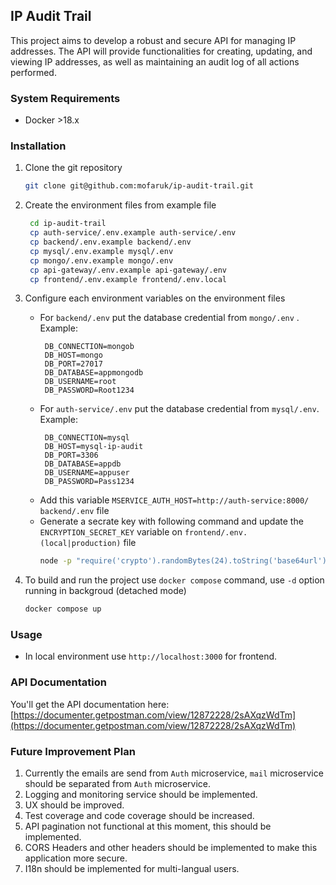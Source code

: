 ## IP Audit Trail

This project aims to develop a robust and secure API for managing IP addresses. The API will provide functionalities for creating, updating, and viewing IP addresses, as well as maintaining an audit log of all actions performed.

### System Requirements
- Docker >18.x

### Installation
1. Clone the git repository
   ```bash
   git clone git@github.com:mofaruk/ip-audit-trail.git
   ```
3. Create the environment files from example file
   ```bash
    cd ip-audit-trail
    cp auth-service/.env.example auth-service/.env
    cp backend/.env.example backend/.env
    cp mysql/.env.example mysql/.env
    cp mongo/.env.example mongo/.env
    cp api-gateway/.env.example api-gateway/.env
    cp frontend/.env.example frontend/.env.local
   ```

5. Configure each environment variables on the environment files
   - For `backend/.env` put the database credential from `mongo/.env` . Example:  
     ```env
      DB_CONNECTION=mongob
      DB_HOST=mongo
      DB_PORT=27017
      DB_DATABASE=appmongodb
      DB_USERNAME=root
      DB_PASSWORD=Root1234
     ```
   - For `auth-service/.env` put the database credential from `mysql/.env`. Example:
     ```env
      DB_CONNECTION=mysql
      DB_HOST=mysql-ip-audit
      DB_PORT=3306
      DB_DATABASE=appdb
      DB_USERNAME=appuser
      DB_PASSWORD=Pass1234
     ```
   - Add this variable `MSERVICE_AUTH_HOST=http://auth-service:8000/` `backend/.env` file
   - Generate a secrate key with following command and update the `ENCRYPTION_SECRET_KEY` variable on `frontend/.env.(local|production)` file  
     ```bash
     node -p "require('crypto').randomBytes(24).toString('base64url')"
     ```
7. To build and run the project use `docker compose` command, use `-d` option running in backgroud (detached mode)  
   ```bash
   docker compose up
   ```

### Usage
- In local environment use `http://localhost:3000` for frontend.

### API Documentation
You'll get the API documentation here: [https://documenter.getpostman.com/view/12872228/2sAXqzWdTm](https://documenter.getpostman.com/view/12872228/2sAXqzWdTm)

### Future Improvement Plan
1. Currently the emails are send from `Auth` microservice, `mail` microservice should be separated from `Auth` microservice.
2. Logging and monitoring service should be implemented.
3. UX should be improved.
4. Test coverage and code coverage should be increased.
5. API pagination not functional at this moment, this should be implemented.
6. CORS Headers and other headers should be implemented to make this application more secure.
7. I18n should be implemented for multi-langual users.

